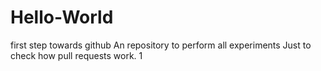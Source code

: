 # Hello-World
first step towards github
 An repository to perform all experiments
Just to check how pull requests work.
1

